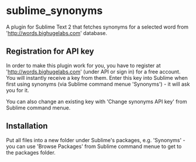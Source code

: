 sublime_synonyms
================

A plugin for Sublime Text 2 that fetches synonyms for a selected word from 'http://words.bighugelabs.com' database.

Registration for API key
------------------------

In order to make this plugin work for you, you have to register at 'http://words.bighugelabs.com' (under API or sign in) for a free account.
You will instantly receive a key from them.
Enter this key into Sublime when first using synonyms (via Sublime command menue 'Synonyms') - it will ask you for it.

You can also change an existing key with 'Change synonyms API key' from Sublime command menue.

Installation
------------

Put all files into a new folder under Sublime's packages, e.g. 'Synonyms' -
you can use 'Browse Packages' from Sublime command menue to get to the packages folder.
